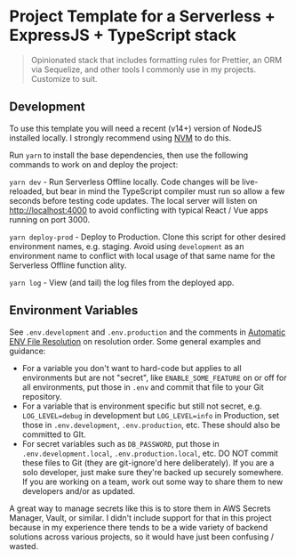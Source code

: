 # Project Template for a Serverless + ExpressJS + TypeScript stack

> Opinionated stack that includes formatting rules for Prettier, an ORM via Sequelize, and other tools I commonly use in my projects.
> Customize to suit.

## Development

To use this template you will need a recent (v14+) version of NodeJS installed locally. I strongly recommend using
[NVM](https://github.com/nvm-sh/nvm) to do this.

Run `yarn` to install the base dependencies, then use the following commands to work on and deploy the project:

`yarn dev` - Run Serverless Offline locally. Code changes will be live-reloaded, but bear in mind the TypeScript compiler must run so allow
a few seconds before testing code updates. The local server will listen on [http://localhost:4000](http://localhost:4000) to avoid
conflicting with typical React / Vue apps running on port 3000.

`yarn deploy-prod` - Deploy to Production. Clone this script for other desired environment names, e.g. staging. Avoid using `development`
as an environment name to conflict with local usage of that same name for the Serverless Offline function ality.

`yarn log` - View (and tail) the log files from the deployed app.

## Environment Variables

See `.env.development` and `.env.production` and the comments in
[Automatic ENV File Resolution](https://www.serverless.com/plugins/serverless-dotenv-plugin) on resolution order. Some general examples
and guidance:

- For a variable you don't want to hard-code but applies to all environments but are not "secret", like `ENABLE_SOME_FEATURE` on or off for
  all environments, put those in `.env` and commit that file to your Git repository.
- For a variable that is environment specific but still not secret, e.g. `LOG_LEVEL=debug` in development but `LOG_LEVEL=info` in
  Production, set those in `.env.development`, `.env.production`, etc. These should also be committed to GIt.
- For secret variables such as `DB_PASSWORD`, put those in `.env.development.local`, `.env.production.local`, etc. DO NOT commit these files
  to Git (they are git-ignore'd here deliberately). If you are a solo developer, just make sure they're backed up securely somewhere. If you
  are working on a team, work out some way to share them to new developers and/or as updated.
  
A great way to manage secrets like this is to store them in AWS Secrets Manager, Vault, or similar. I didn't include support for that in
this project because in my experience there tends to be a wide variety of backend solutions across various projects, so it would have just
been confusing / wasted.
